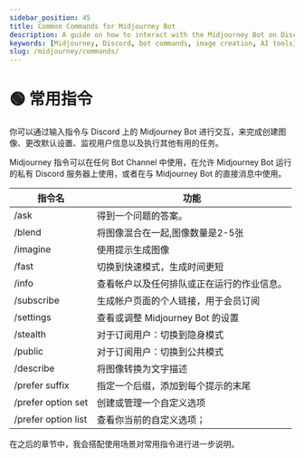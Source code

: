 ```yaml
---
sidebar_position: 45
title: Common Commands for Midjourney Bot
description: A guide on how to interact with the Midjourney Bot on Discord using various commands.
keywords: [Midjourney, Discord, bot commands, image creation, AI tools]
slug: /midjourney/commands/
---
```

# 🟢 常用指令

你可以通过输入指令与 Discord 上的 Midjourney Bot 进行交互，来完成创建图像、更改默认设置、监视用户信息以及执行其他有用的任务。

Midjourney 指令可以在任何 Bot Channel 中使用，在允许 Midjourney Bot 运行的私有 Discord 服务器上使用，或者在与 Midjourney Bot 的直接消息中使用。

| 指令名 | 功能 |
| --- | --- |
| /ask | 得到一个问题的答案。 |
| /blend | 将图像混合在一起,图像数量是2-5张 |
| /imagine | 使用提示生成图像 |
| /fast | 切换到快速模式，生成时间更短 |
| /info | 查看帐户以及任何排队或正在运行的作业信息。 |
| /subscribe | 生成帐户页面的个人链接，用于会员订阅 |
| /settings | 查看或调整 Midjourney Bot 的设置 |
| /stealth | 对于订阅用户：切换到隐身模式 |
| /public | 对于订阅用户：切换到公共模式 |
| /describe | 将图像转换为文字描述 |
| /prefer suffix | 指定一个后缀，添加到每个提示的末尾 |
| /prefer option set | 创建或管理一个自定义选项 |
| /prefer option list | 查看你当前的自定义选项； |

在之后的章节中，我会搭配使用场景对常用指令进行进一步说明。